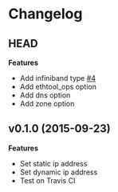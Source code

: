 # Changelog

## HEAD

**Features**

* Add infiniband type [#4](https://github.com/arjenderijke/puppet-networkmanager/pull/4) 
* Add ethtool_ops option
* Add dns option
* Add zone option

## v0.1.0 (2015-09-23)

**Features**

* Set static ip address
* Set dynamic ip address
* Test on Travis CI
